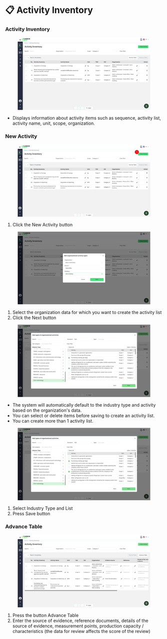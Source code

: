 # 📋 Activity Inventory

### Activity Inventory

<figure><img src="../.gitbook/assets/image (3) (1) (1) (1) (1) (1) (1) (1) (1).png" alt=""><figcaption></figcaption></figure>

* Displays information about activity items such as sequence, activity list, activity name, unit, scope, organization.

### New Activity

<figure><img src="../.gitbook/assets/image (4) (1) (1) (1) (1) (1) (1) (1).png" alt=""><figcaption></figcaption></figure>

1. Click the New Activity button

<figure><img src="../.gitbook/assets/image (5) (1) (1) (1) (1) (1) (1).png" alt=""><figcaption></figcaption></figure>

1. Select the organization data for which you want to create the activity list
2. Click the Next button

<figure><img src="../.gitbook/assets/image (1) (1) (1) (1) (1) (1) (1) (1) (1) (1) (1).png" alt=""><figcaption></figcaption></figure>

* The system will automatically default to the industry type and activity based on the organization's data.
* You can select or delete items before saving to create an activity list.
* You can create more than 1 activity list.

<figure><img src="../.gitbook/assets/image (6) (1) (1) (1) (1) (1).png" alt=""><figcaption></figcaption></figure>

1. Select Industry Type and List&#x20;
2. Press Save button

### Advance Table

<figure><img src="../.gitbook/assets/image (2) (1) (1) (1) (1) (1) (1) (1) (1).png" alt=""><figcaption></figcaption></figure>

1. Press the button Advance Table
2. Enter the source of evidence, reference documents, details of the source of evidence, measurement points, production capacity / characteristics (the data for review affects the score of the review)
